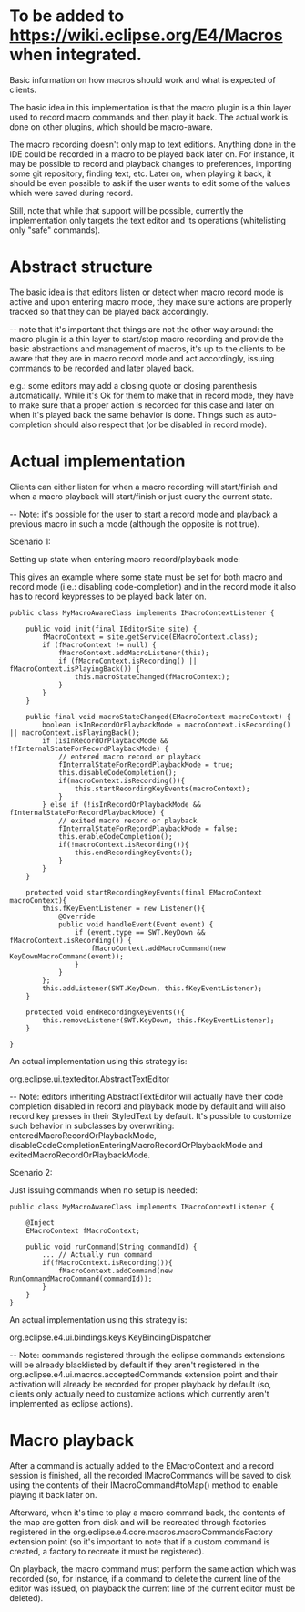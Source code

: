 # To be added to https://wiki.eclipse.org/E4/Macros when integrated.

Basic information on how macros should work and what is expected of clients.

The basic idea in this implementation is that the macro plugin is a thin layer
used to record macro commands and then play it back. The actual work is done
on other plugins, which should be macro-aware.

The macro recording doesn't only map to text editions. Anything done in the
IDE could be recorded in a macro to be played back later on. For instance,
it may be possible to record and playback changes to preferences, importing
some git repository, finding text, etc. Later on, when playing it back, it
should be even possible to ask if the user wants to edit some of the values
which were saved during record.

Still, note that while that support will be possible, currently the
implementation only targets the text editor and its operations (whitelisting
only "safe" commands).

Abstract structure
================================================

The basic idea is that editors listen or detect when macro record mode is active
and upon entering macro mode, they make sure actions are properly tracked so
that they can be played back accordingly.

-- note that it's important that things are not the other way around: the
macro plugin is a thin layer to start/stop macro recording and provide the basic
abstractions and management of macros, it's up to the clients
to be aware that they are in macro record mode and act accordingly,
issuing commands to be recorded and later played back.

e.g.: some editors may add a closing quote or closing parenthesis
automatically. While it's Ok for them to make that in record mode, they
have to make sure that a proper action is recorded for this case and later
on when it's played back the same behavior is done. Things such as
auto-completion should also respect that (or be disabled in record mode).

Actual implementation
======================

Clients can either listen for when a macro recording will start/finish and when
a macro playback will start/finish or just query the current state.

-- Note: it's possible for the user to start a record mode and playback
a previous macro in such a mode (although the opposite is not true).

Scenario 1:

Setting up state when entering macro record/playback mode:

This gives an example where some state must be set for both macro and record
mode (i.e.: disabling code-completion) and in the record mode it also has to
record keypresses to be played back later on.

```
public class MyMacroAwareClass implements IMacroContextListener {

    public void init(final IEditorSite site) {
        fMacroContext = site.getService(EMacroContext.class);
        if (fMacroContext != null) {
            fMacroContext.addMacroListener(this);
            if (fMacroContext.isRecording() || fMacroContext.isPlayingBack()) {
                this.macroStateChanged(fMacroContext);
            }
        }
    }

    public final void macroStateChanged(EMacroContext macroContext) {
        boolean isInRecordOrPlaybackMode = macroContext.isRecording() || macroContext.isPlayingBack();
        if (isInRecordOrPlaybackMode && !fInternalStateForRecordPlaybackMode) {
            // entered macro record or playback
            fInternalStateForRecordPlaybackMode = true;
            this.disableCodeCompletion();
            if(macroContext.isRecording()){
	            this.startRecordingKeyEvents(macroContext);
            }
        } else if (!isInRecordOrPlaybackMode && fInternalStateForRecordPlaybackMode) {
            // exited macro record or playback
            fInternalStateForRecordPlaybackMode = false;
            this.enableCodeCompletion();
            if(!macroContext.isRecording()){
            	this.endRecordingKeyEvents();
        	}
        }
    }

    protected void startRecordingKeyEvents(final EMacroContext macroContext){
    	this.fKeyEventListener = new Listener(){
			@Override
			public void handleEvent(Event event) {
				if (event.type == SWT.KeyDown && fMacroContext.isRecording()) {
					fMacroContext.addMacroCommand(new KeyDownMacroCommand(event));
				}
			}
    	};
    	this.addListener(SWT.KeyDown, this.fKeyEventListener);
    }

    protected void endRecordingKeyEvents(){
    	this.removeListener(SWT.KeyDown, this.fKeyEventListener);
    }

}
```

An actual implementation using this strategy is:

org.eclipse.ui.texteditor.AbstractTextEditor

-- Note: editors inheriting AbstractTextEditor will actually have their code completion
disabled in record and playback mode by default and will also record key presses
in their StyledText by default. It's possible to customize such behavior in
subclasses by overwriting:
enteredMacroRecordOrPlaybackMode, disableCodeCompletionEnteringMacroRecordOrPlaybackMode and exitedMacroRecordOrPlaybackMode.



Scenario 2:

Just issuing commands when no setup is needed:

```
public class MyMacroAwareClass implements IMacroContextListener {

    @Inject
    EMacroContext fMacroContext;

    public void runCommand(String commandId) {
    	... // Actually run command
        if(fMacroContext.isRecording()){
            fMacroContext.addCommand(new RunCommandMacroCommand(commandId));
        }
    }
}
```

An actual implementation using this strategy is:

org.eclipse.e4.ui.bindings.keys.KeyBindingDispatcher

-- Note: commands registered through the eclipse commands extensions will be already
blacklisted by default if they aren't registered in the org.eclipse.e4.ui.macros.acceptedCommands
extension point and their activation will already be recorded for proper playback by default
(so, clients only actually need to customize actions which currently aren't implemented as
eclipse actions).

Macro playback
===============

After a command is actually added to the EMacroContext and a record session is finished, all the recorded
IMacroCommands will be saved to disk using the contents of their IMacroCommand#toMap() method to enable
playing it back later on.

Afterward, when it's time to play a macro command back, the contents of the map are gotten from disk
and will be recreated through factories registered in the org.eclipse.e4.core.macros.macroCommandsFactory
extension point (so it's important to note that if a custom command is created, a factory to recreate it
must be registered).

On playback, the macro command must perform the same action which was recorded (so, for instance, if
a command to delete the current line of the editor was issued, on playback the current line of the
current editor must be deleted).


